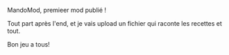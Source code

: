 MandoMod, premieer mod publié !

Tout part après l'end, et je vais upload un fichier qui raconte les recettes et tout.

Bon jeu a tous!

